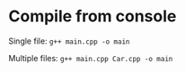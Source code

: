 # Compile from console

Single file:
```g++ main.cpp -o main```

Multiple files:
```g++ main.cpp Car.cpp -o main```